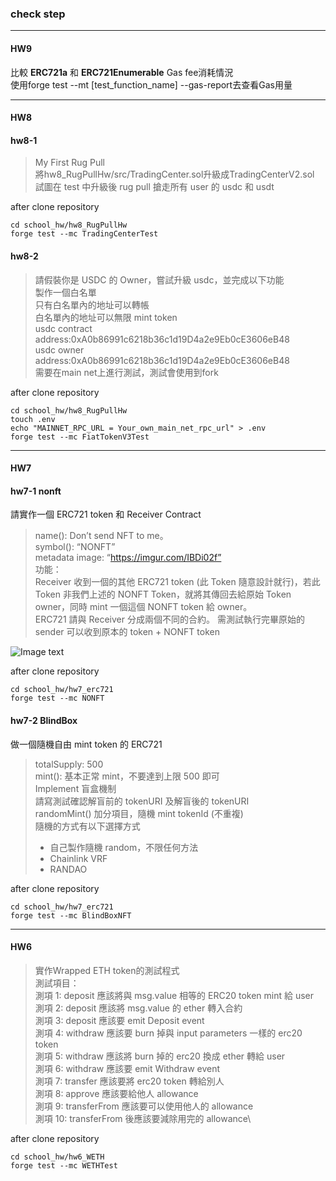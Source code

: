 ### check step
---
#### HW9

比較 **ERC721a** 和 **ERC721Enumerable** Gas fee消耗情況\
使用forge test --mt [test_function_name] --gas-report去查看Gas用量

---
#### HW8

#### hw8-1

> My First Rug Pull\
> 將hw8_RugPullHw/src/TradingCenter.sol升級成TradingCenterV2.sol\
> 試圖在 test 中升級後 rug pull 搶走所有 user 的 usdc 和 usdt


after clone repository
```
cd school_hw/hw8_RugPullHw
forge test --mc TradingCenterTest
```

#### hw8-2
> 請假裝你是 USDC 的 Owner，嘗試升級 usdc，並完成以下功能\
> 製作一個白名單\
> 只有白名單內的地址可以轉帳\
> 白名單內的地址可以無限 mint token\
> usdc contract address:0xA0b86991c6218b36c1d19D4a2e9Eb0cE3606eB48\
> usdc owner address:0xA0b86991c6218b36c1d19D4a2e9Eb0cE3606eB48\
> 需要在main net上進行測試，測試會使用到fork

after clone repository
```
cd school_hw/hw8_RugPullHw
touch .env
echo "MAINNET_RPC_URL = Your_own_main_net_rpc_url" > .env
forge test --mc FiatTokenV3Test
```

---
#### HW7

#### hw7-1 nonft
請實作一個 ERC721 token 和 Receiver Contract
> name(): Don’t send NFT to me。\
> symbol(): “NONFT” \
> metadata image:  “https://imgur.com/IBDi02f” \
> 功能：\
> Receiver 收到一個的其他 ERC721 token (此 Token 隨意設計就行)，若此 Token 非我們上述的 NONFT Token，就將其傳回去給原始 Token owner，同時 mint 一個這個 NONFT token 給 owner。\
> ERC721 請與 Receiver 分成兩個不同的合約。
> 需測試執行完畢原始的 sender 可以收到原本的 token + NONFT token

![Image text](https://github.com/chiaying-lin/school_hw/blob/main/hw7_erc721/metadata/hw7-1_hint.png)

after clone repository
```
cd school_hw/hw7_erc721
forge test --mc NONFT
```

#### hw7-2 BlindBox
做一個隨機自由 mint token 的 ERC721

> totalSupply: 500\
> mint(): 基本正常 mint，不要達到上限 500 即可\
> Implement 盲盒機制\
> 請寫測試確認解盲前的 tokenURI 及解盲後的 tokenURI\
> randomMint() 加分項目，隨機 mint tokenId (不重複)\
> 隨機的方式有以下選擇方式
> * 自己製作隨機 random，不限任何方法
> * Chainlink VRF
> * RANDAO

after clone repository
```
cd school_hw/hw7_erc721
forge test --mc BlindBoxNFT
```
---
#### HW6
> 實作Wrapped ETH token的測試程式\
> 測試項目：\
> 測項 1: deposit 應該將與 msg.value 相等的 ERC20 token mint 給 user\
> 測項 2: deposit 應該將 msg.value 的 ether 轉入合約\
> 測項 3: deposit 應該要 emit Deposit event\
> 測項 4: withdraw 應該要 burn 掉與 input parameters 一樣的 erc20 token\
> 測項 5: withdraw 應該將 burn 掉的 erc20 換成 ether 轉給 user\
> 測項 6: withdraw 應該要 emit Withdraw event\
> 測項 7: transfer 應該要將 erc20 token 轉給別人\
> 測項 8: approve 應該要給他人 allowance\
> 測項 9: transferFrom 應該要可以使用他人的 allowance\
> 測項 10: transferFrom 後應該要減除用完的 allowance\



after clone repository
```
cd school_hw/hw6_WETH
forge test --mc WETHTest
```
